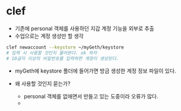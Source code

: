 # clef

- 기존에 personal 객체를 사용하던 지갑 계정 기능을 외부로 추출
- 수업으로는 계정 생성만 할 생각

```sh
clef newaccount --keystore ~/myGeth/keystore
# 입력 시 사용할 것인지 물어본다. ok 하자
# 10글자 이상의 비밀번호를 입력하면 계정이 생성된다.
```

- myGeth에 keystore 폴더에 들어가면 방금 생성한 계정 정보 파일이 있다.

- 왜 사용할 것인지 묻는가?
  - personal 객체를 없애면서 만들고 있는 도중이라 오류가 많다.
  -
